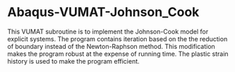 # Abaqus-VUMAT-Johnson_Cook

This VUMAT subroutine is to implement the Johnson-Cook model for explicit systems. The program contains iteration based on the the reduction of boundary instead of the Newton-Raphson method. This modification makes the program robust at the expense of running time. The plastic strain history is used to make the program efficient.
